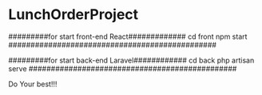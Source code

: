 # LunchOrderProject

#########for start front-end React#############
cd front
npm start
###############################################

#########for start back-end Laravel############
cd back
php artisan serve
###############################################

Do Your best!!!
